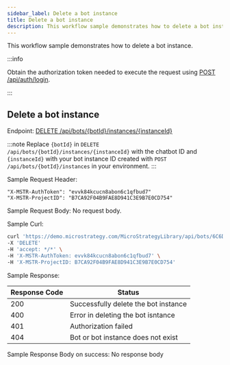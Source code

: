 ```yaml
---
sidebar_label: Delete a bot instance
title: Delete a bot instance
description: This workflow sample demonstrates how to delete a bot instance
---
```


<Available since="MicroStrategy ONE (March 2024)" />

This workflow sample demonstrates how to delete a bot instance.

:::info

Obtain the authorization token needed to execute the request using [POST /api/auth/login](https://demo.microstrategy.com/MicroStrategyLibrary/api-docs/index.html#/Authentication/postLogin).

:::

## Delete a bot instance

Endpoint: [DELETE /api/bots/\{botId}/instances/\{instanceId}](https://demo.microstrategy.com/MicroStrategyLibrary/api-docs/index.html#/AI%20Chatbot/deleteInstance)

:::note
Replace `{botId}` in `DELETE /api/bots/{botId}/instances/{instanceId}` with the chatbot ID and `{instanceId}` with your bot instance ID created with `POST /api/bots/{botId}/instances` in your environment.
:::

Sample Request Header:

```http
"X-MSTR-AuthToken": "evvk84kcucn8abon6c1qfbud7"
"X-MSTR-ProjectID": "B7CA92F04B9FAE8D941C3E9B7E0CD754"
```

Sample Request Body:
No request body.

Sample Curl:

```bash
curl 'https://demo.microstrategy.com/MicroStrategyLibrary/api/bots/6C6D314E4C881C01BFD79084DD5B2D42/instances/5B1EB48585F04384A97F3D831D7C7416' \
-X 'DELETE'
-H 'accept: */*' \
-H 'X-MSTR-AuthToken: evvk84kcucn8abon6c1qfbud7' \
-H 'X-MSTR-ProjectID: B7CA92F04B9FAE8D941C3E9B7E0CD754'
```

Sample Response:

| Response Code | Status                                      |
| ------------- | ------------------------------------------- |
| 200           | Successfully delete the bot instance        |
| 400           | Error in deleting the bot isntance          |
| 401           | Authorization failed                        |
| 404           | Bot or bot instance does not exist          |

Sample Response Body on success:
No response body